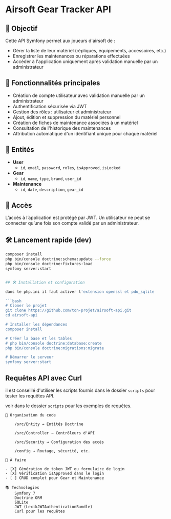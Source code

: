 # Airsoft Gear Tracker API

## 🎯 Objectif

Cette API Symfony permet aux joueurs d'airsoft de :

- Gérer la liste de leur matériel (répliques, équipements, accessoires, etc.)
- Enregistrer les maintenances ou réparations effectuées
- Accéder à l'application uniquement après validation manuelle par un administrateur

## 🚀 Fonctionnalités principales

- Création de compte utilisateur avec validation manuelle par un administrateur
- Authentification sécurisée via JWT
- Gestion des rôles : utilisateur et administrateur
- Ajout, édition et suppression du matériel personnel
- Création de fiches de maintenance associées à un matériel
- Consultation de l'historique des maintenances
- Attribution automatique d'un identifiant unique pour chaque matériel

## 🧱 Entités

- **User**
  - `id`, `email`, `password`, `roles`, `isApproved`, `isLocked`
- **Gear**
  - `id`, `name`, `type`, `brand`, `user_id`
- **Maintenance**
  - `id`, `date`, `description`, `gear_id`

## 🔐 Accès

L’accès à l’application est protégé par JWT. Un utilisateur ne peut se connecter qu’une fois son compte validé par un administrateur.

## 🛠️ Lancement rapide (dev)

```bash
composer install
php bin/console doctrine:schema:update --force
php bin/console doctrine:fixtures:load
symfony server:start


## 🛠 Installation et configuration

dans le php.ini il faut activer l'extension openssl et pdo_sqlite

```bash
# Cloner le projet
git clone https://github.com/ton-projet/airsoft-api.git
cd airsoft-api

# Installer les dépendances
composer install

# Créer la base et les tables
# php bin/console doctrine:database:create
php bin/console doctrine:migrations:migrate

# Démarrer le serveur
symfony server:start
```

## Requêtes API avec Curl

il est conseillé d'utiliser les scripts fournis dans le dossier `scripts` pour tester les requêtes API.

voir dans le dossier `scripts` pour les exemples de requêtes.

```
📂 Organisation du code

    /src/Entity → Entités Doctrine

    /src/Controller → Contrôleurs d'API

    /src/Security → Configuration des accès

    /config → Routage, sécurité, etc.

📌 À faire

- [X] Génération de token JWT ou formulaire de login
- [X] Vérification isApproved dans le login
- [ ] CRUD complet pour Gear et Maintenance

📚 Technologies
    Symfony 7
    Doctrine ORM
    SQLite
    JWT (LexikJWTAuthenticationBundle)
    Curl pour les requêtes
